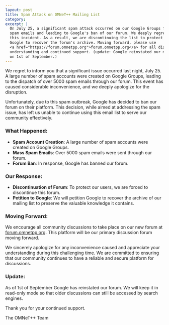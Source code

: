 ```yaml
---
layout: post
title: Spam Attack on OMNeT++ Mailing List
category:
excerpt: |
  On July 25, a significant spam attack occurred on our Google Groups forum, resulting in over 5000
  spam emails and leading to Google's ban of our forum. We deeply regret the inconvenience caused by
  this incident. As a result, we are discontinuing the list to protect our users. We are petitioning
  Google to recover the forum's archive. Moving forward, please use 
  <a href="https://forum.omnetpp.org">forum.omnetpp.org</a> for all discussions. We appreciate your
  understanding and continued support. (update: Google reinstated our mailing list in read-only mode
  on 1st of September.)
---
```

We regret to inform you that a significant issue occurred last night, July 25. A large number of spam accounts were created on Google Groups, leading to the dispatch of over 5000 spam emails through our forum. This event has caused considerable inconvenience, and we deeply apologize for the disruption.

Unfortunately, due to this spam outbreak, Google has decided to ban our forum on their platform. This decision, while aimed at addressing the spam issue, has left us unable to continue using this email list to serve our community effectively.

### What Happened:
- **Spam Account Creation**: A large number of spam accounts were created on Google Groups.
- **Mass Spam Emails**: Over 5000 spam emails were sent through our forum.
- **Forum Ban**: In response, Google has banned our forum.

### Our Response:
- **Discontinuation of Forum**: To protect our users, we are forced to discontinue this forum.
- **Petition to Google**: We will petition Google to recover the archive of our mailing list to preserve the valuable knowledge it contains.

### Moving Forward:
We encourage all community discussions to take place on our new forum at [forum.omnetpp.org](https://forum.omnetpp.org). This platform will be our primary discussion forum moving forward.

We sincerely apologize for any inconvenience caused and appreciate your understanding during this challenging time. We are committed to ensuring that our community continues to have a reliable and secure platform for discussions.

### Update:
As of 1st of September Google has reinstated our forum. We will keep it in read-only mode so that older discussions can still be accessed by search engines.

Thank you for your continued support.

The OMNeT++ Team
